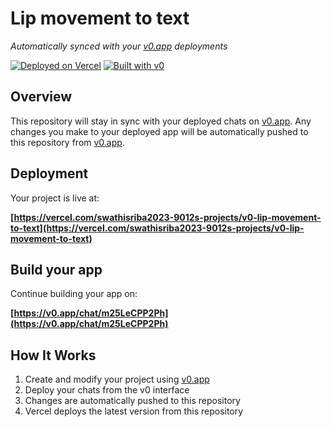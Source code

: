 # Lip movement to text

*Automatically synced with your [v0.app](https://v0.app) deployments*

[![Deployed on Vercel](https://img.shields.io/badge/Deployed%20on-Vercel-black?style=for-the-badge&logo=vercel)](https://vercel.com/swathisriba2023-9012s-projects/v0-lip-movement-to-text)
[![Built with v0](https://img.shields.io/badge/Built%20with-v0.app-black?style=for-the-badge)](https://v0.app/chat/m25LeCPP2Ph)

## Overview

This repository will stay in sync with your deployed chats on [v0.app](https://v0.app).
Any changes you make to your deployed app will be automatically pushed to this repository from [v0.app](https://v0.app).

## Deployment

Your project is live at:

**[https://vercel.com/swathisriba2023-9012s-projects/v0-lip-movement-to-text](https://vercel.com/swathisriba2023-9012s-projects/v0-lip-movement-to-text)**

## Build your app

Continue building your app on:

**[https://v0.app/chat/m25LeCPP2Ph](https://v0.app/chat/m25LeCPP2Ph)**

## How It Works

1. Create and modify your project using [v0.app](https://v0.app)
2. Deploy your chats from the v0 interface
3. Changes are automatically pushed to this repository
4. Vercel deploys the latest version from this repository
